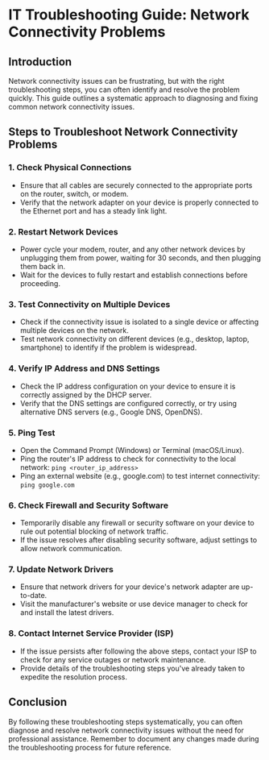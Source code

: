 # IT Troubleshooting Guide: Network Connectivity Problems

## Introduction
Network connectivity issues can be frustrating, but with the right troubleshooting steps, you can often identify and resolve the problem quickly. This guide outlines a systematic approach to diagnosing and fixing common network connectivity issues.

## Steps to Troubleshoot Network Connectivity Problems

### 1. Check Physical Connections
   - Ensure that all cables are securely connected to the appropriate ports on the router, switch, or modem.
   - Verify that the network adapter on your device is properly connected to the Ethernet port and has a steady link light.

### 2. Restart Network Devices
   - Power cycle your modem, router, and any other network devices by unplugging them from power, waiting for 30 seconds, and then plugging them back in.
   - Wait for the devices to fully restart and establish connections before proceeding.

### 3. Test Connectivity on Multiple Devices
   - Check if the connectivity issue is isolated to a single device or affecting multiple devices on the network.
   - Test network connectivity on different devices (e.g., desktop, laptop, smartphone) to identify if the problem is widespread.

### 4. Verify IP Address and DNS Settings
   - Check the IP address configuration on your device to ensure it is correctly assigned by the DHCP server.
   - Verify that the DNS settings are configured correctly, or try using alternative DNS servers (e.g., Google DNS, OpenDNS).

### 5. Ping Test
   - Open the Command Prompt (Windows) or Terminal (macOS/Linux).
   - Ping the router's IP address to check for connectivity to the local network: `ping <router_ip_address>`
   - Ping an external website (e.g., google.com) to test internet connectivity: `ping google.com`

### 6. Check Firewall and Security Software
   - Temporarily disable any firewall or security software on your device to rule out potential blocking of network traffic.
   - If the issue resolves after disabling security software, adjust settings to allow network communication.

### 7. Update Network Drivers
   - Ensure that network drivers for your device's network adapter are up-to-date.
   - Visit the manufacturer's website or use device manager to check for and install the latest drivers.

### 8. Contact Internet Service Provider (ISP)
   - If the issue persists after following the above steps, contact your ISP to check for any service outages or network maintenance.
   - Provide details of the troubleshooting steps you've already taken to expedite the resolution process.

## Conclusion
By following these troubleshooting steps systematically, you can often diagnose and resolve network connectivity issues without the need for professional assistance. Remember to document any changes made during the troubleshooting process for future reference.
